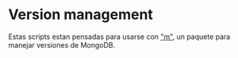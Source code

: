 # Version management

Estas scripts estan pensadas para usarse con ["m"](https://www.npmjs.com/package/m), un paquete para manejar versiones de MongoDB.